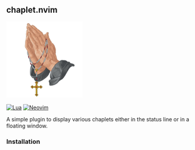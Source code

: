## chaplet.nvim 

<img alt="Rosary" height = "200" src="/assets/praying-hands-chaplet.jpg" />

[![Lua](https://img.shields.io/badge/Lua-blue.svg?style=for-the-badge&logo=lua)](http://www.lua.org)
[![Neovim](https://img.shields.io/badge/Neovim%200.8+-green.svg?style=for-the-badge&logo=neovim)](https://neovim.io)

A simple plugin to display various chaplets either in the status
line or in a floating window.


### Installation


